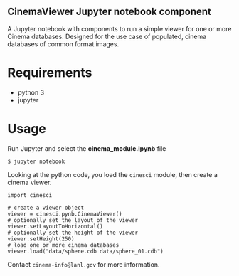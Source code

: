 ## CinemaViewer Jupyter notebook component

A Jupyter notebook with components to run a simple viewer for one or more Cinema databases.  Designed for the use case of populated, cinema databases of common format images. 

# Requirements

- python 3
- jupyter

# Usage

Run Jupyter and select the **cinema_module.ipynb** file

```
$ jupyter notebook
```

Looking at the python code, you load the `cinesci` module, then create a cinema viewer.

```
import cinesci

# create a viewer object
viewer = cinesci.pynb.CinemaViewer()
# optionally set the layout of the viewer
viewer.setLayoutToHorizontal()
# optionally set the height of the viewer
viewer.setHeight(250)
# load one or more cinema databases
viewer.load("data/sphere.cdb data/sphere_01.cdb")
```

Contact `cinema-info@lanl.gov` for more information.
